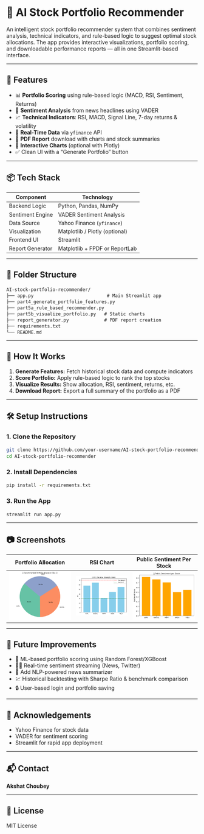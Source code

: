 
# 🧠 AI Stock Portfolio Recommender

An intelligent stock portfolio recommender system that combines sentiment analysis, technical indicators, and rule-based logic to suggest optimal stock allocations. The app provides interactive visualizations, portfolio scoring, and downloadable performance reports — all in one Streamlit-based interface.

---

## 🚀 Features

- 📊 **Portfolio Scoring** using rule-based logic (MACD, RSI, Sentiment, Returns)
- 🧠 **Sentiment Analysis** from news headlines using VADER
- 📈 **Technical Indicators**: RSI, MACD, Signal Line, 7-day returns & volatility
- 🔁 **Real-Time Data** via `yfinance` API
- 📄 **PDF Report** download with charts and stock summaries
- 🎨 **Interactive Charts** (optional with Plotly)
- ✅ Clean UI with a “Generate Portfolio” button

---

## 📦 Tech Stack

| Component        | Technology         |
|------------------|--------------------|
| Backend Logic    | Python, Pandas, NumPy |
| Sentiment Engine | VADER Sentiment Analysis |
| Data Source      | Yahoo Finance (`yfinance`) |
| Visualization    | Matplotlib / Plotly (optional) |
| Frontend UI      | Streamlit         |
| Report Generator | Matplotlib + FPDF or ReportLab |

---

## 📁 Folder Structure

```
AI-stock-portfolio-recommender/
├── app.py                           # Main Streamlit app
├── part4_generate_portfolio_features.py
├── part5a_rule_based_recommender.py
├── part5b_visualize_portfolio.py   # Static charts
├── report_generator.py             # PDF report creation
├── requirements.txt
└── README.md
```

---

## 🧪 How It Works

1. **Generate Features:** Fetch historical stock data and compute indicators
2. **Score Portfolio:** Apply rule-based logic to rank the top stocks
3. **Visualize Results:** Show allocation, RSI, sentiment, returns, etc.
4. **Download Report:** Export a full summary of the portfolio as a PDF

---

## 🛠️ Setup Instructions

### 1. Clone the Repository

```bash
git clone https://github.com/your-username/AI-stock-portfolio-recommender.git
cd AI-stock-portfolio-recommender
```

### 2. Install Dependencies

```bash
pip install -r requirements.txt
```

### 3. Run the App

```bash
streamlit run app.py
```

---

## 📷 Screenshots

| Portfolio Allocation | RSI Chart | Public Sentiment Per Stock|
|----------------------|-----------|----------------|
| ![Pie](images/pie.png) | ![RSI](images/RSI.png) | ![Report](images/PublicSentiment.png) |



---

## 📌 Future Improvements

- 🤖 ML-based portfolio scoring using Random Forest/XGBoost
- 🕵️‍♂️ Real-time sentiment streaming (News, Twitter)
- 🧠 Add NLP-powered news summarizer
- 💹 Historical backtesting with Sharpe Ratio & benchmark comparison
- 🔒 User-based login and portfolio saving

---

## 🙌 Acknowledgements

- Yahoo Finance for stock data
- VADER for sentiment scoring
- Streamlit for rapid app deployment

---

## 📬 Contact

**Akshat Choubey**   

---

## 📝 License

MIT License
